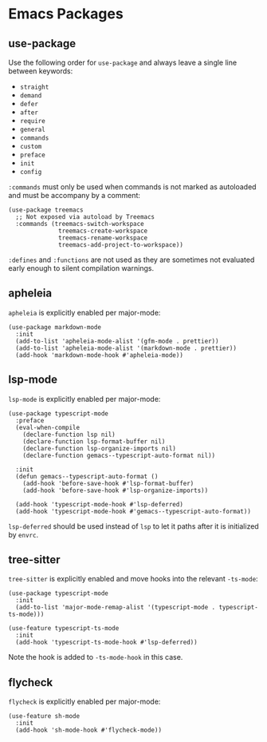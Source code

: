 # Emacs Packages

## use-package

Use the following order for `use-package` and always leave a single line between keywords:

-   `straight`
-   `demand`
-   `defer`
-   `after`
-   `require`
-   `general`
-   `commands`
-   `custom`
-   `preface`
-   `init`
-   `config`

`:commands` must only be used when commands is not marked as autoloaded and must be accompany by a comment:

``` elisp
(use-package treemacs
  ;; Not exposed via autoload by Treemacs
  :commands (treemacs-switch-workspace
              treemacs-create-workspace
              treemacs-rename-workspace
              treemacs-add-project-to-workspace))
```

`:defines` and `:functions` are not used as they are sometimes not evaluated early enough to silent compilation warnings.

## apheleia

`apheleia` is explicitly enabled per major-mode:

``` elisp
(use-package markdown-mode
  :init
  (add-to-list 'apheleia-mode-alist '(gfm-mode . prettier))
  (add-to-list 'apheleia-mode-alist '(markdown-mode . prettier))
  (add-hook 'markdown-mode-hook #'apheleia-mode))
```

## lsp-mode

`lsp-mode` is explicitly enabled per major-mode:

``` elisp
(use-package typescript-mode
  :preface
  (eval-when-compile
    (declare-function lsp nil)
    (declare-function lsp-format-buffer nil)
    (declare-function lsp-organize-imports nil)
    (declare-function gemacs--typescript-auto-format nil))

  :init
  (defun gemacs--typescript-auto-format ()
    (add-hook 'before-save-hook #'lsp-format-buffer)
    (add-hook 'before-save-hook #'lsp-organize-imports))

  (add-hook 'typescript-mode-hook #'lsp-deferred)
  (add-hook 'typescript-mode-hook #'gemacs--typescript-auto-format))
```

`lsp-deferred` should be used instead of `lsp` to let it paths after it is initialized by `envrc`.

## tree-sitter

`tree-sitter` is explicitly enabled and move hooks into the relevant `-ts-mode`:

``` elisp
(use-package typescript-mode
  :init
  (add-to-list 'major-mode-remap-alist '(typescript-mode . typescript-ts-mode)))

(use-feature typescript-ts-mode
  :init
  (add-hook 'typescript-ts-mode-hook #'lsp-deferred))
```

Note the hook is added to `-ts-mode-hook` in this case.

## flycheck

`flycheck` is explicitly enabled per major-mode:

``` elisp
(use-feature sh-mode
  :init
  (add-hook 'sh-mode-hook #'flycheck-mode))
```

